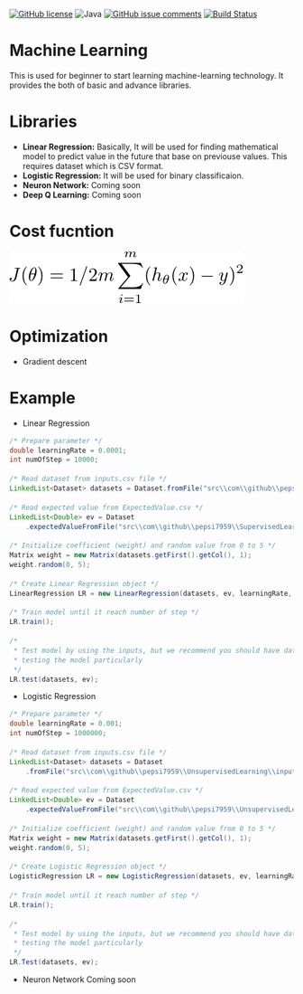 [![GitHub license](https://img.shields.io/github/license/pepsi7959/MachineLearning.svg)](https://github.com/pepsi7959/MachineLearning/blob/master/LICENSE)
![Java](https://img.shields.io/badge/java-v1.8-lightgrey.svg)
[![GitHub issue comments](https://img.shields.io/github/issues/detail/comments/badges/shields/979.svg)](https://github.com/pepsi7959/MachineLearning)
[![Build Status](https://travis-ci.org/pepsi7959/MachineLearning.svg?branch=master)](https://travis-ci.org/pepsi7959/MachineLearning)




# Machine Learning
  This is used for beginner to start learning machine-learning technology. It provides the both of basic and advance libraries.

# Libraries
  - __Linear Regression:__ 
    Basically, It will be used for finding mathematical model to predict value in the future that base on previouse values. This requires dataset which is CSV format.
  - __Logistic Regression:__
    It will be used for binary classificaion. 
  - __Neuron Network:__
    Coming soon
  - __Deep Q Learning:__
    Coming soon
# Cost fucntion
  ![](/docs/linear-regression/cost.png)
# Optimization
  - Gradient descent
# Example
  - Linear Regression
  ```java
  /* Prepare parameter */
  double learningRate = 0.0001;
  int numOfStep = 10000;

  /* Read dataset from inputs.csv file */
  LinkedList<Dataset> datasets = Dataset.fromFile("src\\com\\github\\pepsi7959\\SupervisedLearning\\inputs.csv");

  /* Read expected value from ExpectedValue.csv */
  LinkedList<Double> ev = Dataset
      .expectedValueFromFile("src\\com\\github\\pepsi7959\\SupervisedLearning\\ExpectedValue.csv");

  /* Initialize coefficient (weight) and random value from 0 to 5 */
  Matrix weight = new Matrix(datasets.getFirst().getCol(), 1);
  weight.random(0, 5);

  /* Create Linear Regression object */
  LinearRegression LR = new LinearRegression(datasets, ev, learningRate, numOfStep, weight);

  /* Train model until it reach number of step */
  LR.train();

  /*
   * Test model by using the inputs, but we recommend you should have dataset for
   * testing the model particularly
   */
  LR.test(datasets, ev);
  ```
  - Logistic Regression
  ```java
  /* Prepare parameter */
  double learningRate = 0.001;
  int numOfStep = 1000000;

  /* Read dataset from inputs.csv file */
  LinkedList<Dataset> datasets = Dataset
      .fromFile("src\\com\\github\\pepsi7959\\UnsupervisedLearning\\inputs.csv");

  /* Read expected value from ExpectedValue.csv */
  LinkedList<Double> ev = Dataset
      .expectedValueFromFile("src\\com\\github\\pepsi7959\\UnsupervisedLearning\\ExpectedValue.csv");

  /* Initialize coefficient (weight) and random value from 0 to 5 */
  Matrix weight = new Matrix(datasets.getFirst().getCol(), 1);
  weight.random(0, 5);

  /* Create Logistic Regression object */
  LogisticRegression LR = new LogisticRegression(datasets, ev, learningRate, numOfStep, weight);

  /* Train model until it reach number of step */
  LR.train();

  /*
   * Test model by using the inputs, but we recommend you should have dataset for
   * testing the model particularly
   */
  LR.Test(datasets, ev);
  ```

  - Neuron Network
    Coming soon
